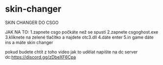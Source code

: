 # skin-changer
SKIN CHANGER DO CSGO


JAK NA TO:
1.zapnete csgo počkáte než se spustí 
2.zapnete csgoghost.exe
3.kliknete na zelené tlačítko a najdete otc3.dll
4.dáte enter
5.in game dáte ins a máte skin changer




pokud budete chtít z toho video jak to udělat napište na dc server 
dc:https://discord.gg/zDbeXF6Cpa
